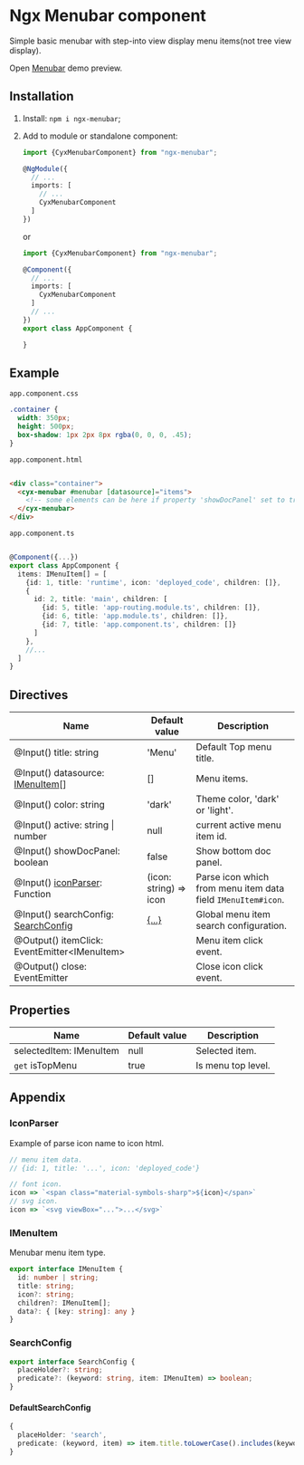 # Ngx Menubar component

Simple basic menubar with step-into view display menu items(not tree view display).

Open [Menubar](https://stackblitz.com/edit/stackblitz-starters-pnujrb?file=src%2Fmain.ts) demo preview.

## Installation

1. Install: `npm i ngx-menubar`;

2. Add to module or standalone component:

   ```typescript
   import {CyxMenubarComponent} from "ngx-menubar";
   
   @NgModule({
     // ...
     imports: [
       // ...
       CyxMenubarComponent
     ]
   })
   ```

   or

   ```typescript
   import {CyxMenubarComponent} from "ngx-menubar";
   
   @Component({
     // ...
     imports: [
       CyxMenubarComponent
     ]
     // ...
   })
   export class AppComponent {
   
   }
   ```

## Example

`app.component.css`

```css
.container {
  width: 350px;
  height: 500px;
  box-shadow: 1px 2px 8px rgba(0, 0, 0, .45);
}
```

`app.component.html`

```html

<div class="container">
  <cyx-menubar #menubar [datasource]="items">
    <!-- some elements can be here if property 'showDocPanel' set to true. -->
  </cyx-menubar>
</div>
```

`app.component.ts`

```typescript

@Component({...})
export class AppComponent {
  items: IMenuItem[] = [
    {id: 1, title: 'runtime', icon: 'deployed_code', children: []},
    {
      id: 2, title: 'main', children: [
        {id: 5, title: 'app-routing.module.ts', children: []},
        {id: 6, title: 'app.module.ts', children: []},
        {id: 7, title: 'app.component.ts', children: []}
      ]
    },
    //...
  ]
}
```

## Directives

| Name                                                 | Default value                 | Description                                                  |
|------------------------------------------------------|-------------------------------|--------------------------------------------------------------|
| @Input() title: string                               | 'Menu'                        | Default Top menu title.                                      |
| @Input() datasource: [IMenuItem](#IMenuItem)[]       | []                            | Menu items.                                                  |
| @Input() color: string                               | 'dark'                        | Theme color, 'dark' or 'light'.                              |
| @Input() active: string \| number                    | null                          | current active menu item id.                                 |
| @Input() showDocPanel: boolean                       | false                         | Show bottom doc panel.                                       |
| @Input() [iconParser](#IconParser): Function         | (icon: string) => icon        | Parse icon which from menu item data field `IMenuItem#icon`. |
| @Input() searchConfig: [SearchConfig](#SearchConfig) | [{...}](#DefaultSearchConfig) | Global menu item search configuration.                       |
| @Output() itemClick: EventEmitter&lt;IMenuItem&gt;   |                               | Menu item click event.                                       |
| @Output() close: EventEmitter                        |                               | Close icon click event.                                      |

## Properties

| Name                    | Default value | Description        |
|-------------------------|---------------|--------------------|
| selectedItem: IMenuItem | null          | Selected item.     |
| `get` isTopMenu         | true          | Is menu top level. |

## Appendix

### IconParser

Example of parse icon name to icon html.

```javascript
// menu item data.
// {id: 1, title: '...', icon: 'deployed_code'}

// font icon.
icon => `<span class="material-symbols-sharp">${icon}</span>`
// svg icon.
icon => `<svg viewBox="...">...</svg>`
```

### IMenuItem

Menubar menu item type.

```typescript
export interface IMenuItem {
  id: number | string;
  title: string;
  icon?: string;
  children?: IMenuItem[];
  data?: { [key: string]: any }
}
```

### SearchConfig

```typescript
export interface SearchConfig {
  placeHolder?: string;
  predicate?: (keyword: string, item: IMenuItem) => boolean;
}
```

#### DefaultSearchConfig

```typescript
{
  placeHolder: 'search',
  predicate: (keyword, item) => item.title.toLowerCase().includes(keyword.toLowerCase())
}
```
